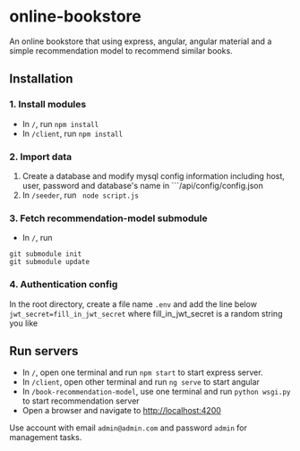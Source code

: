 # online-bookstore
An online bookstore that using express, angular, angular material and a simple recommendation model to recommend similar books.

## Installation

### 1. Install modules
- In ```/```, run 
``` npm install ```
- In ```/client```, run
``` npm install ```

### 2. Import data
1. Create a database and modify mysql config information including host, user, password and database's name in ```/api/config/config.json
2. In ```/seeder```, run
``` node script.js```

### 3. Fetch recommendation-model submodule
- In ```/```, run
```
git submodule init
git submodule update
```

### 4. Authentication config
In the root directory, create a file name ```.env``` and add the line below
```jwt_secret=fill_in_jwt_secret```
where fill_in_jwt_secret is a random string you like

## Run servers
- In ```/```, open one terminal and run ```npm start``` to start express server.
- In ```/client```, open other terminal and run ```ng serve``` to start angular
- In ```/book-recommendation-model```, use one terminal and run ```python wsgi.py``` to start recommendation server
- Open a browser and navigate to <http://localhost:4200>

Use account with email ```admin@admin.com``` and password ```admin``` for management tasks.